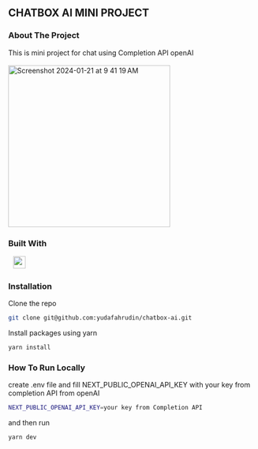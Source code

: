 ## CHATBOX AI MINI PROJECT


### About The Project

This is mini project for chat using Completion API openAI
<br /><br />
<img width="328" alt="Screenshot 2024-01-21 at 9 41 19 AM" src="https://github.com/yudafahrudin/chatbox-ai/assets/30807550/89ff04d3-9d06-474e-bf86-acd0e4c1530a">

### Built With
<div>
    <span style="padding-left:10">
            <img src="https://img.shields.io/badge/Next-black?style=for-the-badge&logo=next.js&logoColor=white" alt="nextjs" title="nextjs" height="25" />
        </span>
</div>

### Installation
Clone the repo
   ```sh
   git clone git@github.com:yudafahrudin/chatbox-ai.git
   ```
Install packages using yarn
   ```sh
   yarn install
   ```

### How To Run Locally
create .env file and fill NEXT_PUBLIC_OPENAI_API_KEY with your key from completion API from openAI
```sh
NEXT_PUBLIC_OPENAI_API_KEY=your key from Completion API
```
and then run 
```sh
yarn dev
```
